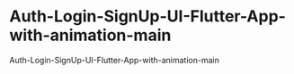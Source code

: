 # Auth-Login-SignUp-UI-Flutter-App-with-animation-main
Auth-Login-SignUp-UI-Flutter-App-with-animation-main
